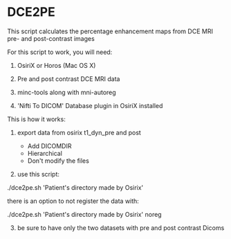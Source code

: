 # DCE2PE

This script calculates the percentage enhancement maps from DCE MRI pre- and post-contrast images

For this script to work, you will need:

 1) OsiriX or Horos (Mac OS X)

 2) Pre and post contrast DCE MRI data

 3) minc-tools along with mni-autoreg

 4) 'Nifti To DICOM' Database plugin in OsiriX installed


 This is how it works:

 1) export data from osirix 
 		t1_dyn_pre and post
 	- Add DICOMDIR 
 	- Hierarchical
 	- Don't modify the files
 
 2) use this script:

 ./dce2pe.sh 'Patient's directory made by Osirix'

 there is an option to not register the data with:

 ./dce2pe.sh 'Patient's directory made by Osirix' noreg

 
 3) be sure to have only the two datasets with pre and post 
  contrast Dicoms
